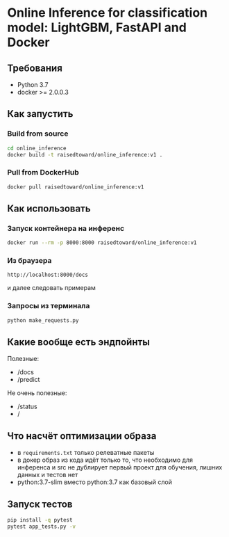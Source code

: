 # Online Inference for classification model: LightGBM, FastAPI and Docker

## Требования

- Python 3.7
- docker >= 2.0.0.3

## Как запустить

### Build from source

```bash
cd online_inference
docker build -t raisedtoward/online_inference:v1 .
```

### Pull from DockerHub

```bash
docker pull raisedtoward/online_inference:v1
```

## Как использовать

### Запуск контейнера на инференс

```bash
docker run --rm -p 8000:8000 raisedtoward/online_inference:v1
```

### Из браузера
```
http://localhost:8000/docs
```
и далее следовать примерам

### Запросы из терминала
```bash
python make_requests.py
```

## Какие вообще есть эндпойнты 
Полезные:
- /docs
- /predict

Не очень полезные:
- /status
- /

## Что насчёт оптимизации образа

- в `requirements.txt` только релеватные пакеты
- в докер образ из кода идёт только то, что необходимо для инференса и src не дублирует первый проект для обучения, лишних данных и тестов нет
- python:3.7-slim вместо python:3.7 как базовый слой

	
## Запуск тестов

```bash
pip install -q pytest
pytest app_tests.py -v 
```